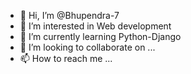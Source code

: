 - 👋 Hi, I’m @Bhupendra-7
- 👀 I’m interested in Web development
- 🌱 I’m currently learning Python-Django
- 💞️ I’m looking to collaborate on ...
- 📫 How to reach me ...

<!---
Bhupendra-7/Bhupendra-7 is a ✨ special ✨ repository because its `README.md` (this file) appears on your GitHub profile.
You can click the Preview link to take a look at your changes.
--->
